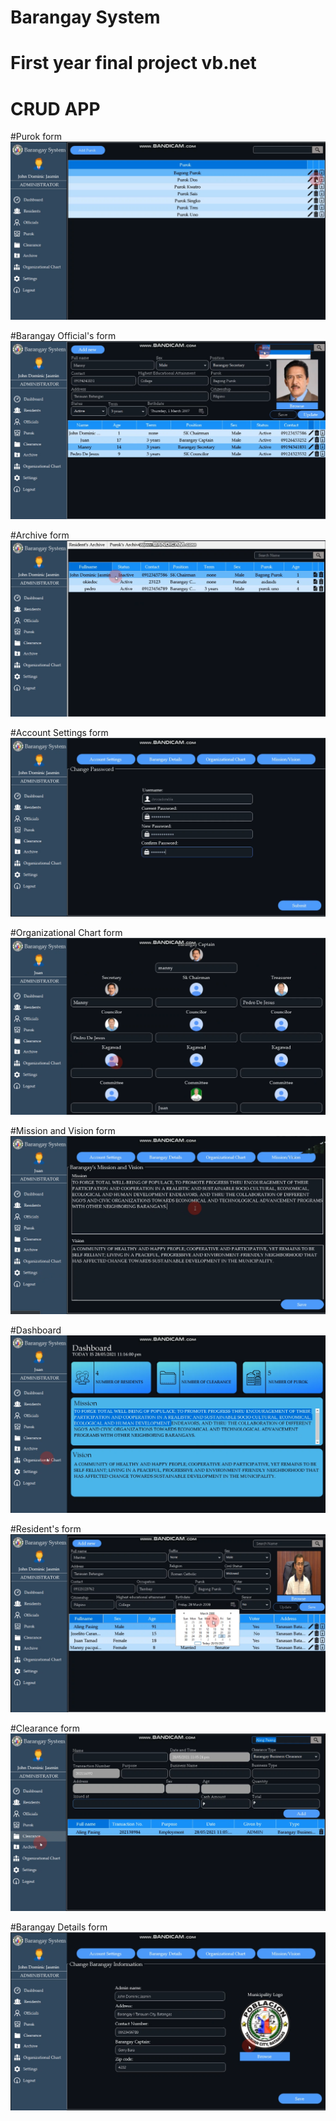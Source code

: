 # Barangay System
# First year final project vb.net
# CRUD APP

#Purok form
![](sc1.png)

#Barangay Official's form
![](sc2.png)

#Archive form
![](sc3.png)

#Account Settings form
![](sc4.png)

#Organizational Chart form
![](sc5.png)

#Mission and Vision form
![](sc6.png)

#Dashboard
![](sc7.png)

#Resident's form
![](sc8.png)

#Clearance form
![](sc9.png)

#Barangay Details form
![](sc10.png)
